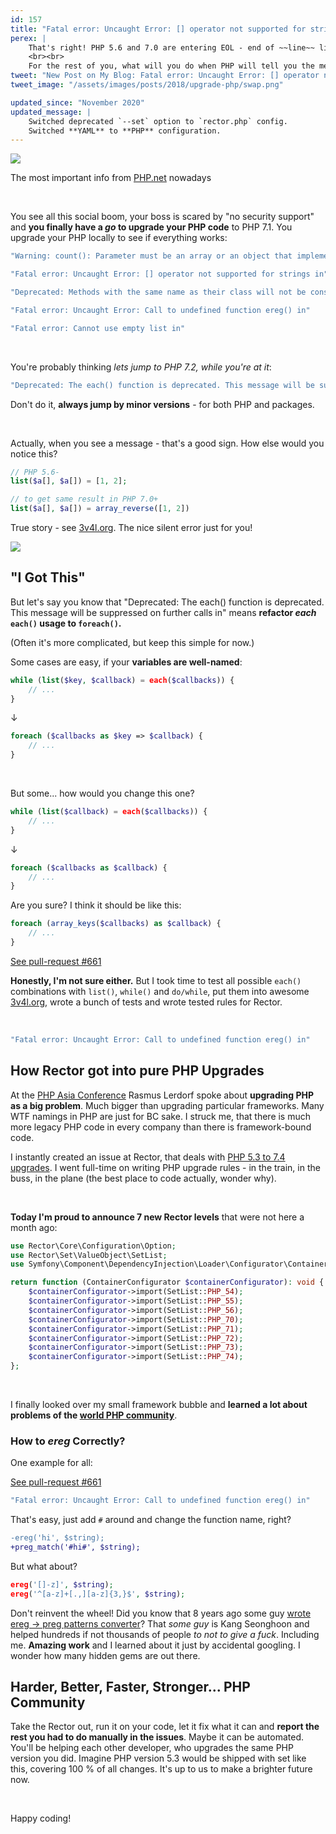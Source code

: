 ```yaml
---
id: 157
title: "Fatal error: Uncaught Error: [] operator not supported for strings in"
perex: |
    That's right! PHP 5.6 and 7.0 are entering EOL - end of ~~line~~ life this December. Social networks, Slacks, Twitter, Reddit are [full](https://www.reddit.com/r/PHP/comments/9syr3m/php_56_eol_end_of_life_end_of_2018_and_php_7) of it. Are you running PHP 7.1? Good, come next year when PHP 7.1 is *eoling*.
    <br><br>
    For the rest of you, what will you do when PHP will tell you the message in the title?
tweet: "New Post on My Blog: Fatal error: Uncaught Error: [] operator not supported for strings in #php56 #php70 #eol #rector"
tweet_image: "/assets/images/posts/2018/upgrade-php/swap.png"

updated_since: "November 2020"
updated_message: |
    Switched deprecated `--set` option to `rector.php` config.
    Switched **YAML** to **PHP** configuration.
---
```


<div class="text-center">
    <img src="/assets/images/posts/2018/upgrade-php/important.png" class="img-thumbnail">
    <p>The most important info from <a href="http://php.net/supported-versions.php">PHP.net</a> nowadays</p>
</div>

<br>

You see all this social boom, your boss is scared by "no security support" and **you finally have a *go* to upgrade your PHP code** to PHP 7.1. You upgrade your PHP locally to see if everything works:

```bash
"Warning: count(): Parameter must be an array or an object that implements Countable in"
```

```bash
"Fatal error: Uncaught Error: [] operator not supported for strings in"
```

```bash
"Deprecated: Methods with the same name as their class will not be constructors in a future version of PHP; Filter has a deprecated constructor in"
```

```bash
"Fatal error: Uncaught Error: Call to undefined function ereg() in"
```

```bash
"Fatal error: Cannot use empty list in"
```

<br>

You're probably thinking *lets jump to PHP 7.2, while you're at it*:

```bash
"Deprecated: The each() function is deprecated. This message will be suppressed on further calls in"
```

Don't do it, **always jump by minor versions** - for both PHP and packages.

<br>

Actually, when you see a message - that's a good sign. How else would you notice this?

```php
// PHP 5.6-
list($a[], $a[]) = [1, 2];

// to get same result in PHP 7.0+
list($a[], $a[]) = array_reverse([1, 2])
```

True story - see [3v4l.org](https://3v4l.org/H1hfA). The nice silent error just for you!

<img src="/assets/images/posts/2018/upgrade-php/swap.png" class="img-thumbnail">

## "I Got This"

But let's say you know that "Deprecated: The each() function is deprecated. This message will be suppressed on further calls in" means **refactor *each* `each()` usage to `foreach()`.**

(Often it's more complicated, but keep this simple for now.)

Some cases are easy, if your **variables are well-named**:

```php
while (list($key, $callback) = each($callbacks)) {
    // ...
}
```

↓

```php
foreach ($callbacks as $key => $callback) {
    // ...
}
```

<br>

But some... how would you change this one?

```php
while (list($callback) = each($callbacks)) {
    // ...
}
```

↓

```php
foreach ($callbacks as $callback) {
    // ...
}
```

Are you sure? I think it should be like this:

```php
foreach (array_keys($callbacks) as $callback) {
    // ...
}
```

<a href="https://github.com/rectorphp/rector/pull/661/" class="btn btn-dark btn-sm">
    See pull-request #661
</a>

**Honestly, I'm not sure either.** But I took time to test all possible `each()` combinations with `list()`, `while()` and `do/while`, put them into awesome [3v4l.org](https://3v4l.org), wrote a bunch of tests and wrote tested rules for Rector.

<br>

```bash
"Fatal error: Uncaught Error: Call to undefined function ereg() in"
```

## How Rector got into pure PHP Upgrades

At the [PHP Asia Conference](/blog/2018/10/18/how-i-almost-missed-my-talk-in-php-asia-conference/) Rasmus Lerdorf spoke about **upgrading PHP as a big problem**. Much bigger than upgrading particular frameworks. Many WTF namings in PHP are just for BC sake. I struck me, that there is much more legacy PHP code in every company than there is framework-bound code.

I instantly created an issue at Rector, that deals with [PHP 5.3 to 7.4 upgrades](https://github.com/rectorphp/rector/issues/638).
I went full-time on writing PHP upgrade rules - in the train, in the buss, in the plane (the best place to code actually, wonder why).

<br>
<p class="bigger">
   <strong>Today I'm proud to announce 7 new Rector levels</strong> that were not here a month ago:
</p>

```php
use Rector\Core\Configuration\Option;
use Rector\Set\ValueObject\SetList;
use Symfony\Component\DependencyInjection\Loader\Configurator\ContainerConfigurator;

return function (ContainerConfigurator $containerConfigurator): void {
    $containerConfigurator->import(SetList::PHP_54);
    $containerConfigurator->import(SetList::PHP_55);
    $containerConfigurator->import(SetList::PHP_56);
    $containerConfigurator->import(SetList::PHP_70);
    $containerConfigurator->import(SetList::PHP_71);
    $containerConfigurator->import(SetList::PHP_72);
    $containerConfigurator->import(SetList::PHP_73);
    $containerConfigurator->import(SetList::PHP_74);
};
```

<br>

I finally looked over my small framework bubble and **learned a lot about problems of the [world PHP community](https://friendsofphp.org)**.

### How to *ereg* Correctly?

One example for all:

<a href="https://github.com/rectorphp/rector/pull/661/" class="btn btn-dark btn-sm">
    See pull-request #661
</a>

```bash
"Fatal error: Uncaught Error: Call to undefined function ereg() in"
```

That's easy, just add `#` around and change the function name, right?

```diff
-ereg('hi', $string);
+preg_match('#hi#', $string);
```

But what about?

```php
ereg('[]-z]', $string);
ereg('^[a-z]+[.,][a-z]{3,}$', $string);
```

Don't reinvent the wheel! Did you know that 8 years ago some guy [wrote ereg → preg patterns converter](https://gist.github.com/lifthrasiir/704754/7e486f43e62fd1c9d3669330c251f8ca4a59a3f8)? That *some guy* is Kang Seonghoon and helped hundreds if not thousands of people *to not to give a fuck*. Including me. **Amazing work** and I learned about it just by accidental googling. I wonder how many hidden gems are out there.

## Harder, Better, Faster, Stronger... PHP Community

Take the Rector out, run it on your code, let it fix what it can and **report the rest you had to do manually in the issues**. Maybe it can be automated.
You'll be helping each other developer, who upgrades the same PHP version you did. Imagine PHP version 5.3 would be shipped with set like this, covering 100 % of all changes. It's up to us to make a brighter future now.

<br>

Happy coding!
